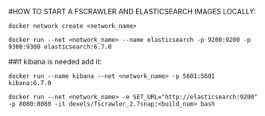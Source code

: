 #HOW TO START A FSCRAWLER AND ELASTICSEARCH IMAGES LOCALLY:
```
docker network create <network_name>

docker run --net <network_name> --name elasticsearch -p 9200:9200 -p 9300:9300 elasticsearch:6.7.0
```

##If kibana is needed add it:
```
docker run --name kibana --net <network_name> -p 5601:5601 kibana:6.7.0
```
```
docker run --net <network_name> -e SET_URL="http://elasticsearch:9200" -p 8080:8080 -it dexels/fscrawler_2.7snap:<build_num> bash
```
